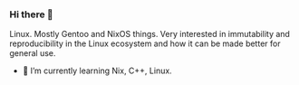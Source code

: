 ### Hi there 👋
 Linux. Mostly Gentoo and NixOS things.
Very interested in immutability and reproducibility in the Linux ecosystem and how it can be made better for general use.

- 🌱 I’m currently learning Nix, C++, Linux.


<!--
**viaee/viaee** is a ✨ _special_ ✨ repository because its `README.md` (this file) appears on your GitHub profile.

Here are some ideas to get you started:

- 🔭 I’m currently working on ...
- 🌱 I’m currently learning ...
- 👯 I’m looking to collaborate on ...
- 🤔 I’m looking for help with ...
- 💬 Ask me about ...
- 📫 How to reach me: ...
- 😄 Pronouns: ...
- ⚡ Fun fact: ...
-->
